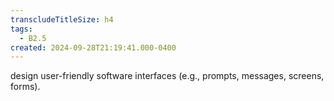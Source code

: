 ```yaml
---
transcludeTitleSize: h4
tags:
  - B2.5
created: 2024-09-28T21:19:41.000-0400
---
```

design user-friendly software interfaces (e.g., prompts, messages, screens, forms).